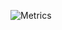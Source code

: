 ![Metrics](https://metrics.lecoq.io/ey3tech?template=classic&base.repositories=0&base.metadata=0&achievements=1&activity=1&projects=1&projects.limit=2&projects.descriptions=false&activity.limit=1&activity.load=100&activity.days=14&activity.filter=all&activity.visibility=all&activity.timestamps=false&achievements.threshold=C&achievements.secrets=true&achievements.display=compact&achievements.limit=0&config.timezone=America%2FNew_York)

